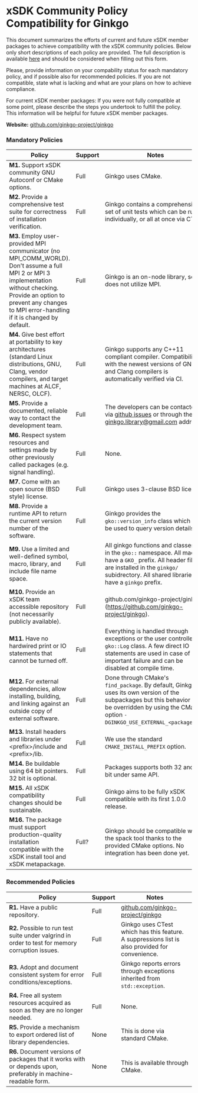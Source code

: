 # xSDK Community Policy Compatibility for Ginkgo

This document summarizes the efforts of current and future xSDK member packages to achieve compatibility with the xSDK community policies. Below only short descriptions of each policy are provided. The full description is available [here](https://docs.google.com/document/d/1DCx2Duijb0COESCuxwEEK1j0BPe2cTIJ-AjtJxt3290/edit#heading=h.2hp5zbf0n3o3)
and should be considered when filling out this form.

Please, provide information on your compability status for each mandatory policy, and if possible also for recommended policies.
If you are not compatible, state what is lacking and what are your plans on how to achieve compliance.

For current xSDK member packages: If you were not fully compatible at some point, please describe the steps you undertook to fulfill the policy. This information will be helpful for future xSDK member packages.

**Website:** [github.com/ginkgo-project/ginkgo](https://github.com/ginkgo-project/ginkgo)

### Mandatory Policies

| Policy                 |Support| Notes                   |
|------------------------|-------|-------------------------|
|**M1.** Support xSDK community GNU Autoconf or CMake options. |Full| Ginkgo uses CMake.|
|**M2.** Provide a comprehensive test suite for correctness of installation verification. |Full| Ginkgo contains a comprehensive set of unit tests which can be run individually, or all at once via CTest.|
|**M3.** Employ user-provided MPI communicator (no MPI_COMM_WORLD). Don't assume a full MPI 2 or MPI 3 implementation without checking. Provide an option to prevent any changes to MPI error-handling if it is changed by default. |Full|Ginkgo is an on-node library, so it does not utilize MPI. |
|**M4.** Give best effort at portability to key architectures (standard Linux distributions, GNU, Clang, vendor compilers, and target machines at ALCF, NERSC, OLCF). |Full| Ginkgo supports any C++11 compliant compiler. Compatibility with the newest versions of GNU and Clang compilers is automatically verified via CI. |
|**M5.** Provide a documented, reliable way to contact the development team. |Full| The developers can be contacted via [github issues](https://github.com/ginkgo-project/ginkgo/issues) or through the ginkgo.library@gmail.com address. |
|**M6.** Respect system resources and settings made by other previously called packages (e.g. signal handling). |Full| None. |
|**M7.** Come with an open source (BSD style) license. |Full|  Ginkgo uses 3-clause BSD license. |
|**M8.** Provide a runtime API to return the current version number of the software. |Full| Ginkgo provides the `gko::version_info` class which can be used to query version details. |
|**M9.** Use a limited and well-defined symbol, macro, library, and include file name space. |Full| All ginkgo functions and classes are in the `gko::` namespace. All macros have a `GKO_` prefix. All header files are installed in the `ginkgo/` subidrectory. All shared libraries have a `ginkgo` prefix.|
|**M10.** Provide an xSDK team accessible repository (not necessarily publicly available). |Full| github.com/ginkgo-project/ginkgo](https://github.com/ginkgo-project/ginkgo). |
|**M11.** Have no hardwired print or IO statements that cannot be turned off. |Full| Everything is handled through exceptions or the user controlled `gko::Log` class. A few direct IO statements are used in case of important failure and can be disabled at compile time. |
|**M12.** For external dependencies, allow installing, building, and linking against an outside copy of external software. |Full| Done through CMake's `find_package`. By default, Ginkgo uses its own version of the subpackages but this behavior can be overridden by using the CMake option `-DGINKGO_USE_EXTERNAL_<package>=ON`. |
|**M13.** Install headers and libraries under \<prefix\>/include and \<prefix\>/lib. |Full| We use the standard `CMAKE_INSTALL_PREFIX` option. |
|**M14.** Be buildable using 64 bit pointers. 32 bit is optional. |Full| Packages supports both 32 and 64 bit under same API. |
|**M15.** All xSDK compatibility changes should be sustainable. |Full| Ginkgo aims to be fully xSDK compatible with its first 1.0.0 release. |
|**M16.** The package must support production-quality installation compatible with the xSDK install tool and xSDK metapackage. |Full?| Ginkgo should be compatible with the spack tool thanks to the provided CMake options. No integration has been done yet. |

### Recommended Policies

| Policy                 |Support| Notes                   |
|------------------------|-------|-------------------------|
|**R1.** Have a public repository. |Full| [github.com/ginkgo-project/ginkgo](https://github.com/ginkgo-project/ginkgo) |
|**R2.** Possible to run test suite under valgrind in order to test for memory corruption issues. |Full| Ginkgo uses CTest which has this feature. A suppressions list is also provided for convenience. |
|**R3.** Adopt and document consistent system for error conditions/exceptions. |Full| Ginkgo reports errors through exceptions inherited from `std::exception`. |
|**R4.** Free all system resources acquired as soon as they are no longer needed. |Full| None. |
|**R5.** Provide a mechanism to export ordered list of library dependencies. |None| This is done via standard CMake. |
|**R6.** Document versions of packages that it works with or depends upon, preferably in machine-readable form.  |None|This is available through CMake. | 
